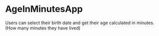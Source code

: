 # AgeInMinutesApp
Users can select their birth date and get their age calculated in minutes.
(How many minutes they have lived)


